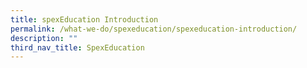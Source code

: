```yaml
---
title: spexEducation Introduction
permalink: /what-we-do/spexeducation/spexeducation-introduction/
description: ""
third_nav_title: SpexEducation
---
```

